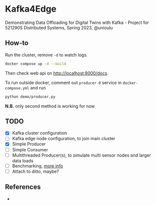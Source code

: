 # Kafka4Edge
Demonstrating Data Offloading for Digital Twins with Kafka - Project for  521290S Distributed Systems, Spring 2023, @unioulu

## How-to

Run the cluster, remove `-d` to watch logs.

```bash
docker compose up -d --build
```

Then check web api on [http://localhost:8000/docs](http://localhost:8000/docs).

To run outside docker, comment out `producer-0` service in `docker-compose.yml` and run

```bash
python demo/producer.py
```

**N.B.** only second method is working for now

## TODO
- [x] Kafka cluster configuration
- [ ] Kafka edge node configuration, to join main cluster
- [x] Simple Producer
- [ ] Simple Consumer
- [ ] Multithreaded Producer(s), to simulate multi sensor nodes and larger data loads
- [ ] Benchmarking, [more info](https://www.ericsson.com/4a492d/assets/local/reports-papers/ericsson-technology-review/docs/2021/xr-and-5g-extended-reality-at-scale-with-time-critical-communication.pdf)
- [ ] Attach to ditto, maybe?

## References
-